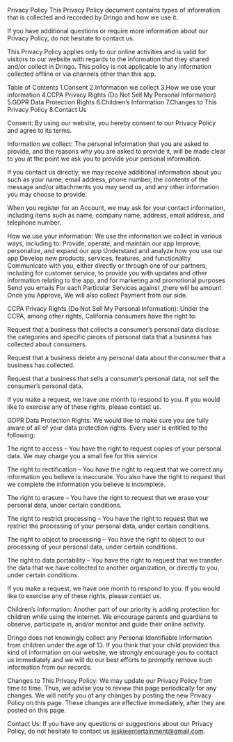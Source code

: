 Privacy Policy
This Privacy Policy document contains types of information that is collected and recorded by Dringo and how we use it.

If you have additional questions or require more information about our Privacy Policy, do not hesitate to contact us.

This Privacy Policy applies only to our online activities and is valid for visitors to our website with regards to the information that they shared and/or collect in Dringo. This policy is not applicable to any information collected offline or via channels other than this app.

Table of Contents
1.Consent
2.Information we collect
3.How we use your information
4.CCPA Privacy Rights (Do Not Sell My Personal Information)
5.GDPR Data Protection Rights
6.Children’s Information
7.Changes to This Privacy Policy
8.Contact Us

Consent:
By using our website, you hereby consent to our Privacy Policy and agree to its terms.

Information we collect:
The personal information that you are asked to provide, and the reasons why you are asked to provide it, will be made clear to you at the point we ask you to provide your personal information.

If you contact us directly, we may receive additional information about you such as your name, email address, phone number, the contents of the message and/or attachments you may send us, and any other information you may choose to provide.

When you register for an Account, we may ask for your contact information, including items such as name, company name, address, email address, and telephone number.

How we use your information:
We use the information we collect in various ways, including to:
Provide, operate, and maintain our app
Improve, personalize, and expand our app
Understand and analyze how you use our app
Develop new products, services, features, and functionality
Communicate with you, either directly or through one of our partners, including for customer service, to provide you with updates and other information relating to the app, and for marketing and promotional purposes
Send you emails
For each Particular Services against ,there will be amount. Once you Approve, We will also collect Payment from our side.


CCPA Privacy Rights (Do Not Sell My Personal Information):
Under the CCPA, among other rights, California consumers have the right to:

Request that a business that collects a consumer’s personal data disclose the categories and specific pieces of personal data that a business has collected about consumers.

Request that a business delete any personal data about the consumer that a business has collected.

Request that a business that sells a consumer’s personal data, not sell the consumer’s personal data.

If you make a request, we have one month to respond to you. If you would like to exercise any of these rights, please contact us.

GDPR Data Protection Rights:
We would like to make sure you are fully aware of all of your data protection rights. Every user is entitled to the following:

The right to access – You have the right to request copies of your personal data. We may charge you a small fee for this service.

The right to rectification – You have the right to request that we correct any information you believe is inaccurate. You also have the right to request that we complete the information you believe is incomplete.

The right to erasure – You have the right to request that we erase your personal data, under certain conditions.

The right to restrict processing – You have the right to request that we restrict the processing of your personal data, under certain conditions.

The right to object to processing – You have the right to object to our processing of your personal data, under certain conditions.

The right to data portability – You have the right to request that we transfer the data that we have collected to another organization, or directly to you, under certain conditions.

If you make a request, we have one month to respond to you. If you would like to exercise any of these rights, please contact us.

Children’s Information:
Another part of our priority is adding protection for children while using the internet. We encourage parents and guardians to observe, participate in, and/or monitor and guide their online activity.

Dringo does not knowingly collect any Personal Identifiable Information from children under the age of 13. If you think that your child provided this kind of information on our website, we strongly encourage you to contact us immediately and we will do our best efforts to promptly remove such information from our records.

Changes to This Privacy Policy:
We may update our Privacy Policy from time to time. Thus, we advise you to review this page periodically for any changes. We will notify you of any changes by posting the new Privacy Policy on this page. These changes are effective immediately, after they are posted on this page.


Contact Us:
If you have any questions or suggestions about our Privacy Policy, do not hesitate to contact us jeskieentertainment@gmail.com.

